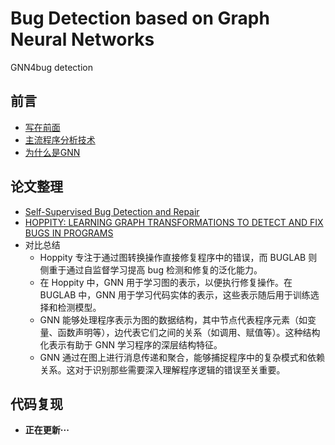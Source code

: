 # Bug Detection based on Graph Neural Networks

GNN4bug detection

## 前言

+ [写在前面](ch0/intro.md)
+ [主流程序分析技术](ch0/program_analysis.md)
+ [为什么是GNN](ch0/why-GNN.md)

## 论文整理

+ [Self-Supervised Bug Detection and Repair](ch1/Self-Supervised%20Bug%20Detection%20and%20Repair.md)
+ [HOPPITY: LEARNING GRAPH TRANSFORMATIONS TO DETECT AND FIX BUGS IN PROGRAMS](ch1/HOPPITY.md)
+ 对比总结
  - Hoppity 专注于通过图转换操作直接修复程序中的错误，而 BUGLAB 则侧重于通过自监督学习提高 bug 检测和修复的泛化能力。
  - 在 Hoppity 中，GNN 用于学习图的表示，以便执行修复操作。在 BUGLAB 中，GNN 用于学习代码实体的表示，这些表示随后用于训练选择和检测模型。
  - GNN 能够处理程序表示为图的数据结构，其中节点代表程序元素（如变量、函数声明等），边代表它们之间的关系（如调用、赋值等）。这种结构化表示有助于 GNN 学习程序的深层结构特征。
  - GNN 通过在图上进行消息传递和聚合，能够捕捉程序中的复杂模式和依赖关系。这对于识别那些需要深入理解程序逻辑的错误至关重要。

## 代码复现

+ **正在更新···**

